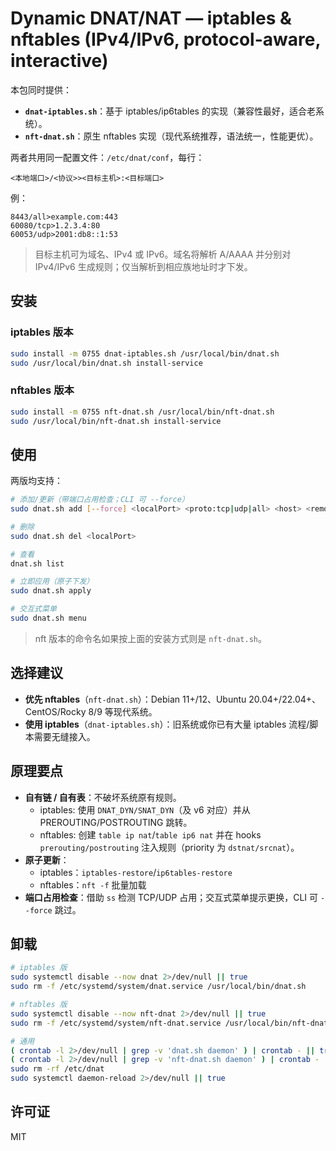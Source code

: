 # Dynamic DNAT/NAT — iptables & nftables (IPv4/IPv6, protocol-aware, interactive)

本包同时提供：
- **`dnat-iptables.sh`**：基于 iptables/ip6tables 的实现（兼容性最好，适合老系统）。  
- **`nft-dnat.sh`**：原生 nftables 实现（现代系统推荐，语法统一，性能更优）。

两者共用同一配置文件：`/etc/dnat/conf`，每行：

```
<本地端口>/<协议>><目标主机>:<目标端口>
```

例：
```
8443/all>example.com:443
60080/tcp>1.2.3.4:80
60053/udp>2001:db8::1:53
```

> 目标主机可为域名、IPv4 或 IPv6。域名将解析 A/AAAA 并分别对 IPv4/IPv6 生成规则；仅当解析到相应族地址时才下发。

## 安装

### iptables 版本
```bash
sudo install -m 0755 dnat-iptables.sh /usr/local/bin/dnat.sh
sudo /usr/local/bin/dnat.sh install-service
```

### nftables 版本
```bash
sudo install -m 0755 nft-dnat.sh /usr/local/bin/nft-dnat.sh
sudo /usr/local/bin/nft-dnat.sh install-service
```

## 使用
两版均支持：
```bash
# 添加/更新（带端口占用检查；CLI 可 --force）
sudo dnat.sh add [--force] <localPort> <proto:tcp|udp|all> <host> <remotePort>

# 删除
sudo dnat.sh del <localPort>

# 查看
dnat.sh list

# 立即应用（原子下发）
sudo dnat.sh apply

# 交互式菜单
sudo dnat.sh menu
```

> nft 版本的命令名如果按上面的安装方式则是 `nft-dnat.sh`。

## 选择建议
- **优先 nftables**（`nft-dnat.sh`）：Debian 11+/12、Ubuntu 20.04+/22.04+、CentOS/Rocky 8/9 等现代系统。  
- **使用 iptables**（`dnat-iptables.sh`）：旧系统或你已有大量 iptables 流程/脚本需要无缝接入。

## 原理要点
- **自有链 / 自有表**：不破坏系统原有规则。
  - iptables: 使用 `DNAT_DYN/SNAT_DYN`（及 v6 对应）并从 PREROUTING/POSTROUTING 跳转。
  - nftables: 创建 `table ip nat`/`table ip6 nat` 并在 hooks `prerouting/postrouting` 注入规则（priority 为 `dstnat/srcnat`）。
- **原子更新**：
  - iptables：`iptables-restore`/`ip6tables-restore`
  - nftables：`nft -f` 批量加载
- **端口占用检查**：借助 `ss` 检测 TCP/UDP 占用；交互式菜单提示更换，CLI 可 `--force` 跳过。

## 卸载
```bash
# iptables 版
sudo systemctl disable --now dnat 2>/dev/null || true
sudo rm -f /etc/systemd/system/dnat.service /usr/local/bin/dnat.sh

# nftables 版
sudo systemctl disable --now nft-dnat 2>/dev/null || true
sudo rm -f /etc/systemd/system/nft-dnat.service /usr/local/bin/nft-dnat.sh

# 通用
( crontab -l 2>/dev/null | grep -v 'dnat.sh daemon' ) | crontab - || true
( crontab -l 2>/dev/null | grep -v 'nft-dnat.sh daemon' ) | crontab - || true
sudo rm -rf /etc/dnat
sudo systemctl daemon-reload 2>/dev/null || true
```

## 许可证
MIT
